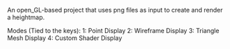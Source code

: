 An open_GL-based project that uses png files as input to create and render a heightmap.

Modes (Tied to the keys):
1: Point Display
2: Wireframe Display
3: Triangle Mesh Display
4: Custom Shader Display
